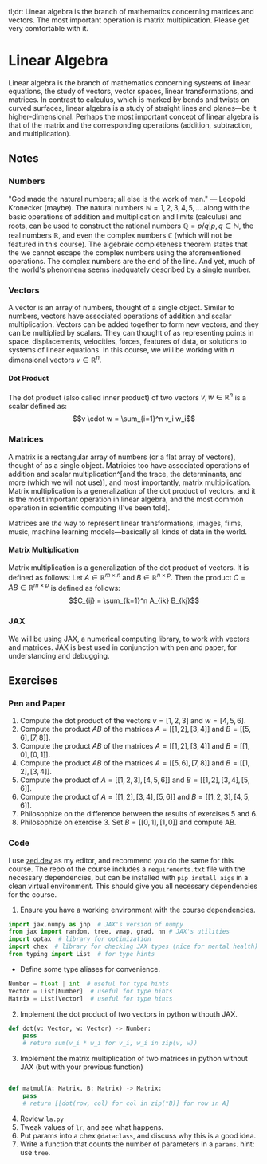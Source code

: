 tl;dr: Linear algebra is the branch of mathematics concerning matrices and vectors.
The most important operation is matrix multiplication. Please get very comfortable with it.

# Linear Algebra

Linear algebra is the branch of mathematics concerning systems of linear equations,
the study of vectors, vector spaces, linear transformations, and matrices.
In contrast to calculus, which is marked by bends and twists on curved surfaces,
linear algebra is a study of straight lines and planes—be it higher-dimensional.
Perhaps the most important concept of linear algebra is that of the matrix
and the corresponding operations (addition, subtraction, and multiplication).

## Notes

### Numbers

"God made the natural numbers; all else is the work of man." — Leopold Kronecker (maybe).
The natural numbers $\mathbb{N} = {1, 2, 3, 4, 5, ...}$ along with the basic operations
of addition and multiplication and limits (calculus) and roots, can be used to construct
the rational numbers $\mathbb{Q} = {p/q | p, q \in \mathbb{N}}$, the real numbers $\mathbb{R}$,
and even the complex numbers $\mathbb{C}$ (which will not be featured in this course).
The algebraic completeness theorem states that the we cannot escape the complex numbers
using the aforementioned operations. The complex numbers are the end of the line.
And yet, much of the world's phenomena seems inadquately described by a single number.

### Vectors

A vector is an array of numbers, thought of a single object.
Similar to numbers, vectors have associated operations of addition and scalar multiplication.
Vectors can be added together to form new vectors, and they can be multiplied by scalars.
They can thought of as representing points in space, displacements, velocities, forces,
features of data, or solutions to systems of linear equations.
In this course, we will be working with $n$ dimensional vectors $v \in \mathbb{R}^n$.

#### Dot Product

The dot product (also called inner product) of two vectors $v, w \in \mathbb{R}^n$ is a scalar defined as:
$$v \cdot w = \sum_{i=1}^n v_i w_i$$

### Matrices

A matrix is a rectangular array of numbers (or a flat array of vectors),
thought of as a single object. Matricies too have associated operations of addition
and scalar multiplication^[and the trace, the determinants, and more (which we will not use)],
and most importantly, matrix multiplication. Matrix multiplication is a generalization of
the dot product of vectors, and it is the most important operation in linear algebra,
and the most common operation in scientific computing (I've been told).

Matrices are *the* way to represent linear transformations, images, films, music,
machine learning models—basically all kinds of data in the world.

#### Matrix Multiplication

Matrix multiplication is a generalization of the dot product of vectors.
It is defined as follows: Let $A \in \mathbb{R}^{m \times n}$ and $B \in \mathbb{R}^{n \times p}$.
Then the product $C = AB \in \mathbb{R}^{m \times p}$ is defined as follows:
$$C_{ij} = \sum_{k=1}^n A_{ik} B_{kj}$$

### JAX

We will be using JAX, a numerical computing library, to work with vectors and matrices.
JAX is best used in conjunction with pen and paper, for understanding and debugging.

## Exercises

### Pen and Paper

1. Compute the dot product of the vectors $v = [1, 2, 3]$ and $w = [4, 5, 6]$.
2. Compute the product $AB$ of the matrices $A = [[1, 2], [3, 4]]$ and $B = [[5, 6], [7, 8]]$.
3. Compute the product $AB$ of the matrices $A = [[1, 2], [3, 4]]$ and $B = [[1, 0], [0, 1]]$.
4. Compute the product $AB$ of the matrices $A = [[5, 6], [7, 8]]$ and $B = [[1, 2], [3, 4]]$.
5. Compute the product of $A = [[1, 2, 3], [4, 5, 6]]$ and $B = [[1, 2], [3, 4], [5, 6]]$.
6. Compute the product of $A = [[1, 2], [3, 4], [5, 6]]$ and $B = [[1, 2, 3], [4, 5, 6]]$.
7. Philosophize on the difference between the results of exercises 5 and 6.
8. Philosophize on exercise 3. Set $B = [[0, 1], [1, 0]]$ and compute AB.

### Code

I use [zed.dev](https://zed.dev) as my editor, and recommend you do the same for this course.
The repo of the course includes a `requirements.txt` file with the necessary dependencies,
but can be installed with `pip install aigs` in a clean virtual environment.
This should give you all necessary dependencies for the course.

1. Ensure you have a working environment with the course dependencies.

```python
import jax.numpy as jnp  # JAX's version of numpy
from jax import random, tree, vmap, grad, nn # JAX's utilities
import optax  # library for optimization
import chex  # library for checking JAX types (nice for mental health)
from typing import List  # for type hints
```

  - Define some type aliases for convenience.

```python
Number = float | int  # useful for type hints
Vector = List[Number]  # useful for type hints
Matrix = List[Vector]  # useful for type hints
```

2. Implement the dot product of two vectors in python withouth JAX.

```python
def dot(v: Vector, w: Vector) -> Number:
    pass
    # return sum(v_i * w_i for v_i, w_i in zip(v, w))
```

3. Implement the matrix multiplication of two matrices in python without JAX (but with your previous function)

```python

def matmul(A: Matrix, B: Matrix) -> Matrix:
    pass
    # return [[dot(row, col) for col in zip(*B)] for row in A]
```

4. Review `la.py`
5. Tweak values of `lr`, and see what happens.
6. Put params into a chex `@dataclass`, and discuss why this is a good idea.
7. Write a function that counts the number of parameters in a `params`. hint: use `tree`.
